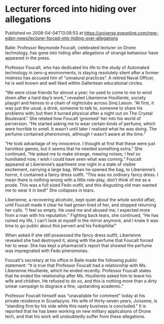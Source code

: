 # Lecturer forced into hiding over allegations
Published on 2008-04-04T13:08:53 at https://universe.eveonline.com/new-eden-news/lecturer-forced-into-hiding-over-allegations

Balle: Professor Reymonde Foucalt, celebrated lecturer on Drone technology, has gone into hiding after allegations of strange behaviour have appeared in the press.

Professor Foucalt, who has dedicated his life to the study of Automated technology in zero-g environments, is staying resolutely silent after a former mistress has accused him of “unnatural practices”. A retired Naval Officer, he is well known and well liked within Gallentean educational circles.

“We were close friends for almost a year; he used to come to me to wind down after a hard day’s work,” revealed Liberienne Houlliente, society playgirl and heiress to a chain of nightclubs across Sinq Laison. “At first, it was just the usual, a drink, someone to talk to, someone to share his problems with; but then it turned physical after a night out on The Crystal Boulevard.” She related how Foucalt ‘groomed’ her into his world of perversion. “He started asking me to wear certain kinds of perfume, which were horrible to smell. It wasn’t until later I realised what he was doing. The perfume contained pheromones, although I wasn’t aware at the time.”

“He took advantage of my innocence. I thought at first that these were just harmless games, but it seems that he needed something extra.” She continued, “He asked me to make strange, mewing noises; I feel so humiliated now, I wish I could have seen what was coming.” Foucalt appeared at Liberienne’s apartment one night in a state of visible excitement, carrying a large bag. When he opened the bag, to Liberienne’s horror, it contained a fancy dress outfit. “This was no ordinary fancy dress. I mean there is nothing wrong with a little role-play, don’t think of me as a prude. This was a full sized Fedo outfit, and this disgusting old man wanted me to wear it in bed!” She collapses in tears.

Liberienne, a recovering alcoholic, kept quiet about the whole sordid affair, until Foucalt made it clear he had grown tired of her, and stopped returning her calls. “I feel so empty. He used me and abused me; I expected more from a man with his reputation.” Fighting back tears, she continued, “He has ruined my life, I can’t look at myself in the mirror anymore, and I knew it was time to go public about this pervert and his Fedophilia!”

When asked if she still possessed the fancy dress outfit, Liberienne revealed she had destroyed it, along with the perfume that Foucalt forced her to wear. She has kept a pharmacist’s report that showed the perfume was impregnated with Fedo pheromones.

Foucalt's secretary at his office in Balle made the following public statement: “It is true that Professor Foucalt had a relationship with Ms. Liberienne Houlliente, which he ended recently. Professor Foucalt states that he ended the relationship after Ms. Houlliente asked him to leave his wife and children. He refused to do so, and this is nothing more than a dirty smear campaign to disgrace a fine, upstanding academic.”

Professor Foucalt himself was “unavailable for comment” today at his private residence in Scuelazyns. His wife of thirty-seven years, Juissene, is “standing firm by his side while this nasty business is concluded.” It is reported that he has been working on new military applications of Drone tech, and that his work will undoubtedly suffer from these allegations.
